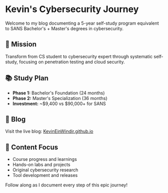 # Kevin's Cybersecurity Journey

Welcome to my blog documenting a 5-year self-study program equivalent to SANS Bachelor's + Master's degrees in cybersecurity.

## 🎯 Mission
Transform from CS student to cybersecurity expert through systematic self-study, focusing on penetration testing and cloud security.

## 📚 Study Plan
- **Phase 1:** Bachelor's Foundation (24 months)
- **Phase 2:** Master's Specialization (36 months)
- **Investment:** ~$9,400 vs $90,000+ for SANS

## 🔗 Blog
Visit the live blog: [KevinEinWindir.github.io](https://KevinEinWindir.github.io)

## 📖 Content Focus
- Course progress and learnings
- Hands-on labs and projects
- Original cybersecurity research
- Tool development and releases

Follow along as I document every step of this epic journey!
